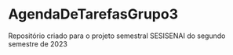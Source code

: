 # AgendaDeTarefasGrupo3
Repositório criado para o projeto semestral SESISENAI do segundo semestre de 2023

